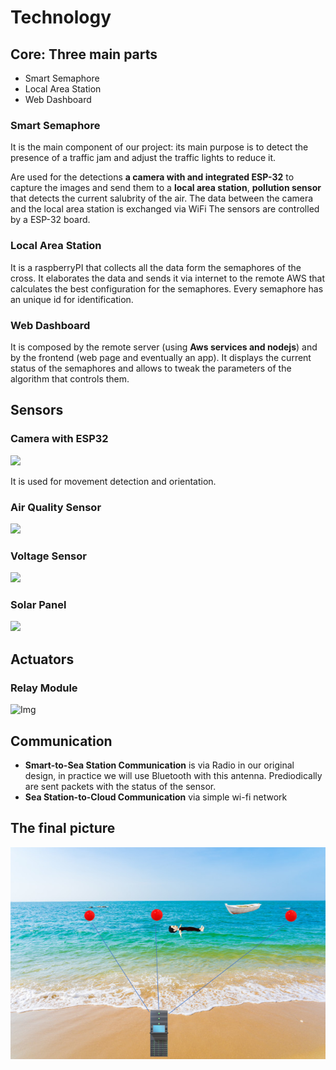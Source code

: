 # Technology

## Core: Three main parts
- Smart Semaphore
- Local Area Station
- Web Dashboard

### Smart Semaphore
It is the main component of our project: its main purpose is to detect the presence of a traffic jam and adjust the traffic lights to reduce it.

Are used for the detections **a camera with and integrated ESP-32** to capture the images and send them to a **local area station**, **pollution sensor** that detects the current salubrity of the air.
The data between the camera and the local area station is exchanged via WiFi
The sensors are controlled by a ESP-32 board.

### Local Area Station
It is a raspberryPI that collects all the data form the semaphores of the cross. It elaborates the data and sends it via internet to the remote AWS that calculates the best configuration for the semaphores. Every semaphore has an unique id for identification.

### Web Dashboard
It is composed by the remote server (using **Aws services and nodejs**) and by the frontend (web page and eventually an app). It displays the current status of the semaphores and allows to tweak the parameters of the algorithm that controls them.

## Sensors


### Camera with ESP32
<img src="https://github.com/mralko99/Iot-Project/blob/main/img/camera_esp32.jpg" width="400">



It is used for movement detection and orientation.
### Air Quality Sensor
<img src="https://github.com/mralko99/Iot-Project/blob/main/img/air_sensor.jpg">

### Voltage Sensor

<img src="https://images-na.ssl-images-amazon.com/images/I/51HVZdowtJL._AC_SL1001_.jpg"  width=400/>

### Solar Panel

<img src="https://images-na.ssl-images-amazon.com/images/I/51t9Z3nh4uL._SL1001_.jpg"  width=400/>

## Actuators

### Relay Module

![Img](https://github.com/mralko99/Iot-Project/blob/main/img/relay_module.jpg)


## Communication
- **Smart-to-Sea Station Communication** is via Radio in our original design, in practice we will use Bluetooth with this antenna. Prediodically are sent packets with the status of the sensor.
- **Sea Station-to-Cloud Communication**  via simple wi-fi network

## The final picture

![Img](https://github.com/IlKaiser/IoT_Group-Project/blob/main/imgs/picture.png )
